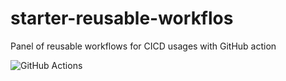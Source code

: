 # starter-reusable-workflos
Panel of reusable workflows for CICD usages with GitHub action

![GitHub Actions](https://img.shields.io/badge/github%20actions-%232671E5.svg?style=for-the-badge&logo=githubactions&logoColor=white)


